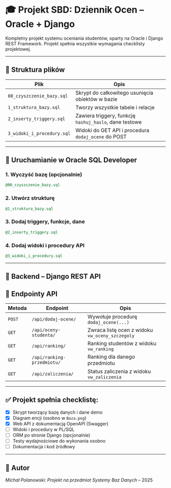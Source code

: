 # 🎓 Projekt SBD: Dziennik Ocen – Oracle + Django

Kompletny projekt systemu oceniania studentów, oparty na Oracle i Django REST Framework. Projekt spełnia wszystkie wymagania checklisty projektowej.

---

## 📁 Struktura plików

| Plik                          | Opis |
|-------------------------------|------|
| `00_czyszczenie_bazy.sql`     | Skrypt do całkowitego usunięcia obiektów w bazie |
| `1_struktura_bazy.sql`        | Tworzy wszystkie tabele i relacje |
| `2_inserty_triggery.sql`      | Zawiera triggery, funkcję `hashuj_haslo`, dane testowe |
| `3_widoki_i_procedury.sql`    | Widoki do GET API i procedura `dodaj_ocene` do POST |

---

## 🧪 Uruchamianie w Oracle SQL Developer

### 1. Wyczyść bazę (opcjonalnie)

```sql
@00_czyszczenie_bazy.sql
```

### 2. Utwórz strukturę

```sql
@1_struktura_bazy.sql
```

### 3. Dodaj triggery, funkcje, dane

```sql
@2_inserty_triggery.sql
```

### 4. Dodaj widoki i procedury API

```sql
@3_widoki_i_procedury.sql
```

---

## 🚀 Backend – Django REST API

## 🔌 Endpointy API

| Metoda | Endpoint                  | Opis |
|--------|---------------------------|------|
| `POST` | `/api/dodaj-ocene/`       | Wywołuje procedurę `dodaj_ocene(...)` |
| `GET`  | `/api/oceny-studenta/`    | Zwraca listę ocen z widoku `vw_oceny_szczegoly` |
| `GET`  | `/api/ranking/`           | Ranking studentów z widoku `vw_ranking` |
| `GET`  | `/api/ranking-przedmiotu/`| Ranking dla danego przedmiotu |
| `GET`  | `/api/zaliczenia/`        | Status zaliczenia z widoku `vw_zaliczenia` |

---

## ✅ Projekt spełnia checklistę:
- [x] Skrypt tworzący bazę danych i dane demo
- [x] Diagram encji (osobno w `Baza.png`)
- [x] Web API z dokumentacją OpenAPI (Swagger)
- [ ] Widoki i procedury w PL/SQL
- [ ] ORM po stronie Django (opcjonalnie)
- [ ] Testy wydajnościowe do wykonania osobno
- [ ] Dokumentacja i kod źródłowy

---

## 👤 Autor
*Michał Polanowski:*
*Projekt na przedmiot Systemy Baz Danych* – 2025